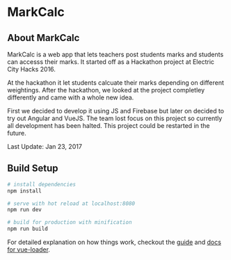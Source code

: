 # MarkCalc

## About MarkCalc
MarkCalc is a web app that lets teachers post students marks and students can accesss their marks. It started off as a Hackathon project at Electric City Hacks 2016. 

At the hackathon it let students calcuate their marks depending on different weightings. After the hackathon, we looked at the project completley differently and came with a whole new idea.

First we decided to develop it using JS and Firebase but later on decided to try out Angular and VueJS. The team lost focus on this project so currently all development has been halted. This project could be restarted in the future.

Last Update: Jan 23, 2017

## Build Setup

``` bash
# install dependencies
npm install

# serve with hot reload at localhost:8080
npm run dev

# build for production with minification
npm run build
```

For detailed explanation on how things work, checkout the [guide](http://vuejs-templates.github.io/webpack/) and [docs for vue-loader](http://vuejs.github.io/vue-loader).
